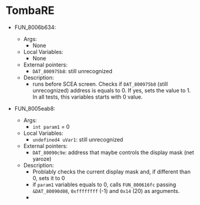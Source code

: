 # TombaRE

- FUN_8006b634: 
  - Args:
    - None
  - Local Variables:
    - None
  - External pointers:
    - `DAT_800975b8`: still unrecognized
  - Description:
    - runs before SCEA screen. Checks if `DAT_800975b8` (still unrecognized) address is equals to 0. If yes, sets the value to 1. In all tests, this variables starts with 0 value. 

- FUN_8005eab8:
  - Args:
    - `int param1` = 0
  - Local Variables:
    - `undefined4 uVar1`: still unrecognized
  - External pointers:
    - `DAT_80090c9e`: address that maybe controls the display mask (net yaroze)
  - Description:
    - Problably checks the current display mask and, if different than 0, sets it to 0
    - if `param1` variables equals to 0, calls `FUN_800616fc` passing `&DAT_80090d08`, `0xffffffff` (-1) and `0x14` (20) as arguments.
    - 